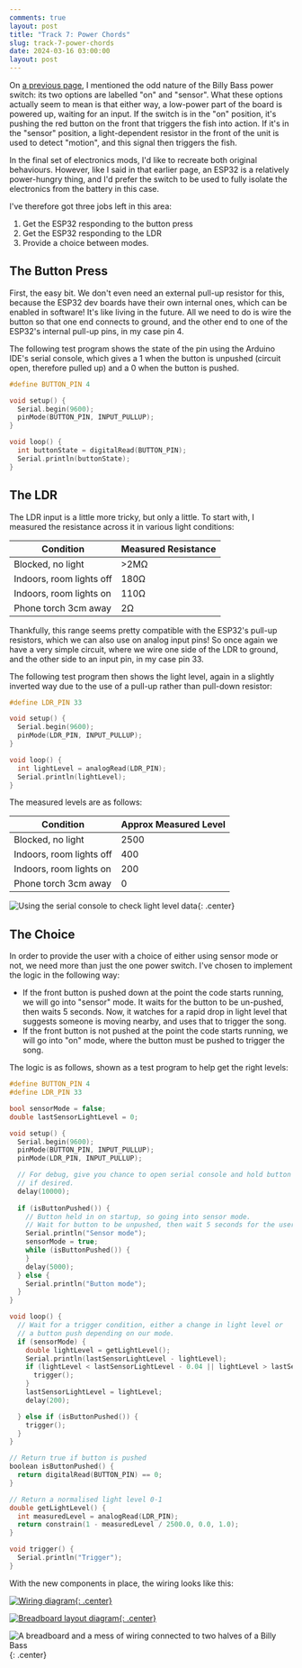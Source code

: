 ```yaml
---
comments: true
layout: post
title: "Track 7: Power Chords"
slug: track-7-power-chords
date: 2024-03-16 03:00:00
layout: post
---
```


On [a previous page](/projects/big-mouth-phatt-bass/track-3-flapping-wildly), I mentioned the odd nature of the Billy Bass power switch: its two options are labelled "on" and "sensor". What these options actually seem to mean is that either way, a low-power part of the board is powered up, waiting for an input. If the switch is in the "on" position, it's pushing the red button on the front that triggers the fish into action. If it's in the "sensor" position, a light-dependent resistor in the front of the unit is used to detect "motion", and this signal then triggers the fish.

In the final set of electronics mods, I'd like to recreate both original behaviours. However, like I said in that earlier page, an ESP32 is a relatively power-hungry thing, and I'd prefer the switch to be used to fully isolate the electronics from the battery in this case.

I've therefore got three jobs left in this area:
1. Get the ESP32 responding to the button press
2. Get the ESP32 responding to the LDR
3. Provide a choice between modes.

## The Button Press

First, the easy bit. We don't even need an external pull-up resistor for this, because the ESP32 dev boards have their own internal ones, which can be enabled in software! It's like living in the future. All we need to do is wire the button so that one end connects to ground, and the other end to one of the ESP32's internal pull-up pins, in my case pin 4.

The following test program shows the state of the pin using the Arduino IDE's serial console, which gives a 1 when the button is unpushed (circuit open, therefore pulled up) and a 0 when the button is pushed.

```cpp
#define BUTTON_PIN 4

void setup() {
  Serial.begin(9600);
  pinMode(BUTTON_PIN, INPUT_PULLUP);
}

void loop() {
  int buttonState = digitalRead(BUTTON_PIN);
  Serial.println(buttonState);
}
```

## The LDR

The LDR input is a little more tricky, but only a little. To start with, I measured the resistance across it in various light conditions:

| Condition                | Measured Resistance |
|--------------------------|---------------------|
| Blocked, no light        | >2MΩ                |
| Indoors, room lights off | 180Ω                |
| Indoors, room lights on  | 110Ω                |
| Phone torch 3cm away     | 2Ω                  |

Thankfully, this range seems pretty compatible with the ESP32's pull-up resistors, which we can also use on analog input pins! So once again we have a very simple circuit, where we wire one side of the LDR to ground, and the other side to an input pin, in my case pin 33.

The following test program then shows the light level, again in a slightly inverted way due to the use of a pull-up rather than pull-down resistor:

```cpp
#define LDR_PIN 33

void setup() {
  Serial.begin(9600);
  pinMode(LDR_PIN, INPUT_PULLUP);
}

void loop() {
  int lightLevel = analogRead(LDR_PIN);
  Serial.println(lightLevel);
} 
```

The measured levels are as follows:

| Condition                | Approx Measured Level |
|--------------------------|-----------------------|
| Blocked, no light        | 2500                  |
| Indoors, room lights off | 400                   |
| Indoors, room lights on  | 200                   |
| Phone torch 3cm away     | 0                     |

![Using the serial console to check light level data](/projects/big-mouth-phatt-bass/12.jpg){: .center}

## The Choice

In order to provide the user with a choice of either using sensor mode or not, we need more than just the one power switch. I've chosen to implement the logic in the following way:

* If the front button is pushed down at the point the code starts running, we will go into "sensor" mode. It waits for the button to be un-pushed, then waits 5 seconds. Now, it watches for a rapid drop in light level that suggests someone is moving nearby, and uses that to trigger the song.
* If the front button is not pushed at the point the code starts running, we will go into "on" mode, where the button must be pushed to trigger the song.

The logic is as follows, shown as a test program to help get the right levels:

```cpp
#define BUTTON_PIN 4
#define LDR_PIN 33

bool sensorMode = false;
double lastSensorLightLevel = 0;

void setup() {
  Serial.begin(9600);
  pinMode(BUTTON_PIN, INPUT_PULLUP);
  pinMode(LDR_PIN, INPUT_PULLUP);

  // For debug, give you chance to open serial console and hold button
  // if desired.
  delay(10000);
  
  if (isButtonPushed()) {
    // Button held in on startup, so going into sensor mode.
    // Wait for button to be unpushed, then wait 5 seconds for the user to move away
    Serial.println("Sensor mode");
    sensorMode = true;
    while (isButtonPushed()) {
    }
    delay(5000);
  } else {
    Serial.println("Button mode");
  }
}

void loop() {
  // Wait for a trigger condition, either a change in light level or
  // a button push depending on our mode.
  if (sensorMode) {
    double lightLevel = getLightLevel();
    Serial.println(lastSensorLightLevel - lightLevel);
    if (lightLevel < lastSensorLightLevel - 0.04 || lightLevel > lastSensorLightLevel + 0.04) {
      trigger();
    }
    lastSensorLightLevel = lightLevel;
    delay(200);

  } else if (isButtonPushed()) {
    trigger();
  }
}

// Return true if button is pushed
boolean isButtonPushed() {
  return digitalRead(BUTTON_PIN) == 0;
}

// Return a normalised light level 0-1
double getLightLevel() {
  int measuredLevel = analogRead(LDR_PIN);
  return constrain(1 - measuredLevel / 2500.0, 0.0, 1.0);
}

void trigger() {
  Serial.println("Trigger");
} 
```

With the new components in place, the wiring looks like this:

[![Wiring diagram](/projects/big-mouth-phatt-bass/fritzing-full_schem.png){: .center}](/projects/big-mouth-phatt-bass/fritzing-full_schem.png)

[![Breadboard layout diagram](/projects/big-mouth-phatt-bass/fritzing-full_bb.png){: .center}](/projects/big-mouth-phatt-bass/fritzing-full_bb.png)

![A breadboard and a mess of wiring connected to two halves of a Billy Bass](/projects/big-mouth-phatt-bass/13.jpg){: .center}